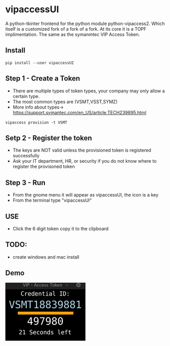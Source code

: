 # vipaccessUI
A python-tkinter frontend for the python module python-vipaccess2. Which itself is a customized fork of a fork of a fork. At its core it is a TOPF implimentation. The same as the symanmtec VIP Access Token.


## Install
```
pip install --user vipaccessUI
```

## Step 1 - Create a Token
- There are multiple types of token types, your company may only allow a certain type.
- The most common types are  (VSMT,VSST,SYMZ)
- More info about types->  https://support.symantec.com/en_US/article.TECH239895.html 
```
vipaccess provision -t VSMT
```

## Setp 2 - Register the token
- The keys are NOT valid unless the provisioned token is registered successfully
- Ask your IT department, HR, or security if you do not know where to register the provisoned token


## Step 3 - Run
- From the gnome menu it will appear as vipaccessUI, the icon is a key
- From the terminal type "vipaccessUI"


## USE
- Click the 6 digit token copy it to the clipboard


##  TODO:
- create windows and mac install


## Demo
![Demo](https://raw.githubusercontent.com/chris17453/vipaccessUI/master/data/demo.gif)

